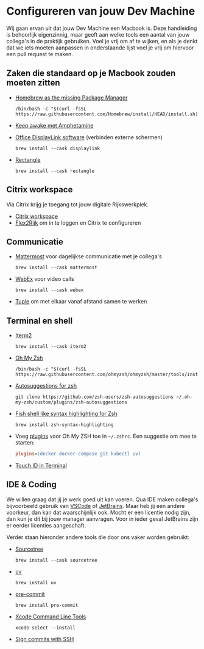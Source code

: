 # Configureren van jouw Dev Machine

Wij gaan ervan uit dat jouw Dev Machine een Macbook is. Deze handleiding is behoorlijk eigenzinnig, maar geeft aan welke
tools een aantal van jouw collega's in de praktijk gebruiken. Voel je vrij om af te wijken, en als je denkt dat we iets
moeten aanpassen in onderstaande lijst voel je vrij om hiervoor een pull request te maken.

## Zaken die standaard op je Macbook zouden moeten zitten

- [Homebrew as the missing Package Manager](https://brew.sh/)
    ```shell
    /bin/bash -c "$(curl -fsSL https://raw.githubusercontent.com/Homebrew/install/HEAD/install.sh)"
    ```
- [Keep awake met Amphetamine](https://apps.apple.com/us/app/amphetamine/id937984704)

- [Office DisplayLink software](https://www.synaptics.com/products/displaylink-graphics/downloads/macos) (verbinden externe schermen)
    ```shell
    brew install --cask displaylink
    ```
- [Rectangle](https://rectangleapp.com/)

    ```shell
    brew install --cask rectangle
    ```

## Citrix workspace

Via Citrix krijg je toegang tot jouw digitale Rijkswerkplek.

- [Citrix workspace](https://www.citrix.com/downloads/workspace-app/)
- [Flex2Rijk](https://www.flex2rijk.nl/) om in te loggen en Citrix te configureren

## Communicatie

- [Mattermost](https://mattermost.com/) voor dagelijkse communicatie met je collega's

    ```shell
    brew install --cask mattermost
    ```

- [WebEx](https://www.webex.com/) voor video calls

    ```shell
    brew install --cask webex
    ```

- [Tuple](https://tuple.app/download) om met elkaar vanaf afstand samen te werken

## Terminal en shell

- [Iterm2](https://iterm2.com/)

    ```shell
    brew install --cask iterm2
    ```

- [Oh My Zsh](https://ohmyz.sh/)

    ```shell
    /bin/bash -c "$(curl -fsSL https://raw.githubusercontent.com/ohmyzsh/ohmyzsh/master/tools/install.sh)"
    ```

- [Autosuggestions for zsh](https://github.com/zsh-users/zsh-autosuggestions)

    ```shell
    git clone https://github.com/zsh-users/zsh-autosuggestions ~/.oh-my-zsh/custom/plugins/zsh-autosuggestions
    ```

- [Fish shell like syntax highlighting for Zsh](https://github.com/zsh-users/zsh-syntax-highlighting)

    ```shell
    brew install zsh-syntax-highlighting
    ```

- Voeg [plugins](https://github.com/ohmyzsh/ohmyzsh/wiki/Plugins) voor Oh My ZSH toe in `~/.zshrc`. Een suggestie om mee
  te starten:

    ```ini
    plugins=(docker docker-compose git kubectl uv)
    ```

- [Touch ID in Terminal](https://apple.stackexchange.com/questions/259093/can-touch-id-on-mac-authenticate-sudo-in-terminal)

## IDE & Coding

We willen graag dat jij je werk goed uit kan voeren. Qua IDE maken collega's bijvoorbeeld gebruik van
[VSCode](https://code.visualstudio.com/) of [JetBrains](https://www.jetbrains.com/). Maar heb jij een andere voorkeur,
dan kan dat waarschijnlijk ook. Mocht er een licentie nodig zijn, dan kun je dit bij jouw manager aanvragen. Voor in
ieder geval JetBrains zijn er eerder licenties aangeschaft.

Verder staan hieronder andere tools die door ons vaker worden gebruikt:

- [Sourcetree](https://www.sourcetreeapp.com/)

    ```shell
    brew install --cask sourcetree
    ```

- [uv](https://docs.astral.sh/uv/)

    ```shell
    brew install uv
    ```

- [pre-commit](https://pre-commit.com/)

    ```shell
    brew install pre-commit
    ```

- [Xcode Command Line Tools](https://developer.apple.com/xcode/resources/)

    ```shell
    xcode-select --install
    ```

- [Sign commits with SSH](https://docs.github.com/en/authentication/managing-commit-signature-verification/telling-git-about-your-signing-key#telling-git-about-your-ssh-key)
